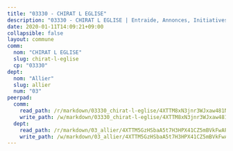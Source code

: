 ```yaml
---
title: "03330 - CHIRAT L EGLISE"
description: "03330 - CHIRAT L EGLISE | Entraide, Annonces, Initiatives"
date: 2020-01-11T14:09:21+09:00
collapsible: false
layout: commune
comm:
  nom: "CHIRAT L EGLISE"
  slug: chirat-l-eglise
  cp: "03330"
dept:
  nom: "Allier"
  slug: allier
  num: "03"
peerpad:
  comm:
    read_path: /r/markdown/03330_chirat-l-eglise/4XTTM8xN3jnr3WJxaw481NeJAF1u9hiz2MHo9CxXQpGxxF5fW
    write_path: /w/markdown/03330_chirat-l-eglise/4XTTM8xN3jnr3WJxaw481NeJAF1u9hiz2MHo9CxXQpGxxF5fW-K3TgTx3gAPoRTcsguS5QouBzDcCCmLBWkyLbWSiobAnt6pCsshfZrv2F2DAw8FxQE85T1QpcAQZee9dtNANDGV4ZFzqt1yJAH556bZQmUTyarD3UZrtb5gdMP9eSCDBwQ165VJ9N
  dept:
    read_path: /r/markdown/03_allier/4XTTM5GzHSbaA5t7H3HPX41CZ5mBVkFwAP4hDd5RoBY2JsEAy
    write_path: /w/markdown/03_allier/4XTTM5GzHSbaA5t7H3HPX41CZ5mBVkFwAP4hDd5RoBY2JsEAy-K3TgTfK63S9nh1XDKRdQM5CC7MJ5PWSrKVUCPKbSrFQ3cakeCH8tQGdUR9DTAz4uGC38FSNg947MKdwTpPPt11GSCbnkNPZdBTNtwdL7kw34FMS1ADZJRkGgd1Xx6qPUaEUtuBP3
---
```


